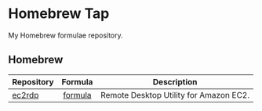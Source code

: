 # Homebrew Tap

My Homebrew formulae repository.

## Homebrew

|Repository|Formula|Description|
|----|:--:|----|
|[ec2rdp](https://github.com/stknohg/ec2rdp)|[formula](./Formula/ec2rdp.rb)|Remote Desktop Utility for Amazon EC2.|